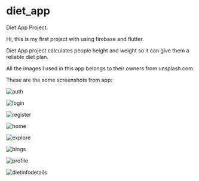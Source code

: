 # diet_app

Diet App Project.

Hi, this is my first project with using firebase and flutter.

Diet App project calculates people height and weight so it can give them a reliable diet plan.

All the images I used in this app belongs to their owners from unsplash.com

These are the some screenshots from app:

![auth](https://github.com/Omeralbayrak17/DietAppFlutter/assets/93114455/f5fa226d-265f-49da-855b-1694a5912c21)

![login](https://github.com/Omeralbayrak17/DietAppFlutter/assets/93114455/0ff10ecf-b354-4de1-bc88-ffa872fa254d)

![register](https://github.com/Omeralbayrak17/DietAppFlutter/assets/93114455/04e799a6-3a9d-4901-9316-92cfb01e56d2)

![home](https://github.com/Omeralbayrak17/DietAppFlutter/assets/93114455/7635fad1-31e2-4148-bed8-0a1c1e3b7125)

![explore](https://github.com/Omeralbayrak17/DietAppFlutter/assets/93114455/58f8c313-1855-44b3-902b-3020d81c3582)

![blogs](https://github.com/Omeralbayrak17/DietAppFlutter/assets/93114455/d73b6886-906f-4533-af44-0d3842363aee)

![profile](https://github.com/Omeralbayrak17/DietAppFlutter/assets/93114455/cfbb3bd8-446c-445e-860e-e32294f1482d)

![dietinfodetails](https://github.com/Omeralbayrak17/DietAppFlutter/assets/93114455/eb8bf5ef-7330-471e-9db0-16a3b4352e5d)
